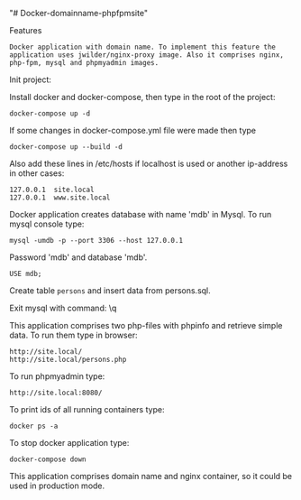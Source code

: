 "# Docker-domainname-phpfpmsite" 

Features

    Docker application with domain name. To implement this feature the application uses jwilder/nginx-proxy image. Also it comprises nginx, php-fpm, mysql and phpmyadmin images.  

Init project:

Install docker and docker-compose, then type in the root of the project:

    docker-compose up -d

If some changes in docker-compose.yml file were made then type

	docker-compose up --build -d

Also add these lines in /etc/hosts if localhost is used or another ip-address in other cases:

    127.0.0.1  site.local
	127.0.0.1  www.site.local

Docker application creates database with name 'mdb' in Mysql. To run mysql console type:

    mysql -umdb -p --port 3306 --host 127.0.0.1

Password 'mdb' and database 'mdb'.

	USE mdb;

Create table `persons` and insert data from persons.sql.

Exit mysql with command: \q

This application comprises two php-files with phpinfo and retrieve simple data. To run them type in browser:

    http://site.local/
    http://site.local/persons.php

To run phpmyadmin type:

	http://site.local:8080/

To print ids of all running containers type:

    docker ps -a

To stop docker application type:

    docker-compose down

This application comprises domain name and nginx container, so it could be used in production mode.